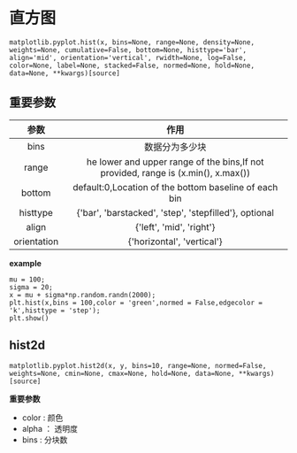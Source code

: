 # 直方图    

```
matplotlib.pyplot.hist(x, bins=None, range=None, density=None, weights=None, cumulative=False, bottom=None, histtype='bar', align='mid', orientation='vertical', rwidth=None, log=False, color=None, label=None, stacked=False, normed=None, hold=None, data=None, **kwargs)[source]
```

## 重要参数
|参数|作用|
|:-:|:-:|
|bins|数据分为多少块|
|range|he lower and upper range of the bins,If not provided, range is (x.min(), x.max())|
|bottom|default:0,Location of the bottom baseline of each bin|
|histtype|{'bar', 'barstacked', 'step', 'stepfilled'}, optional|
|align|{'left', 'mid', 'right'}|
|orientation|{'horizontal', 'vertical'}|


**example**
```
mu = 100;
sigma = 20;
x = mu + sigma*np.random.randn(2000);
plt.hist(x,bins = 100,color = 'green',normed = False,edgecolor = 'k',histtype = 'step');
plt.show()
```

## hist2d
```
matplotlib.pyplot.hist2d(x, y, bins=10, range=None, normed=False, weights=None, cmin=None, cmax=None, hold=None, data=None, **kwargs)[source]
```
**重要参数**
- color : 颜色
- alpha ： 透明度
- bins : 分块数


